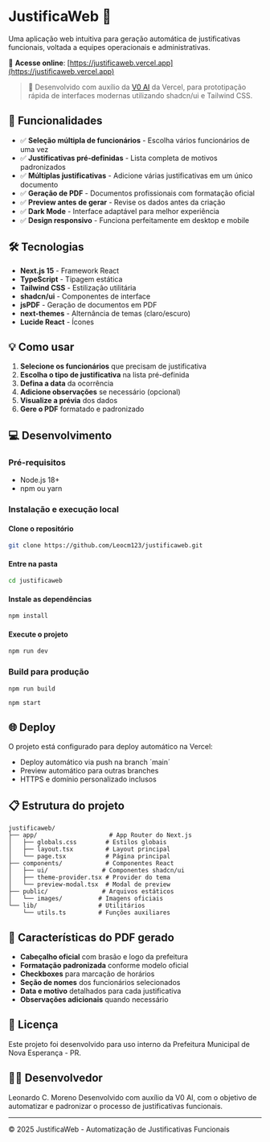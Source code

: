 # JustificaWeb 📄

Uma aplicação web intuitiva para geração automática de justificativas funcionais, voltada a equipes operacionais e administrativas.

🔗 **Acesse online**: [https://justificaweb.vercel.app](https://justificaweb.vercel.app)

> 🧠 Desenvolvido com auxílio da [V0 AI](https://v0.dev) da Vercel, para prototipação rápida de interfaces modernas utilizando shadcn/ui e Tailwind CSS.

## 🚀 Funcionalidades

- ✅ **Seleção múltipla de funcionários** - Escolha vários funcionários de uma vez
- ✅ **Justificativas pré-definidas** - Lista completa de motivos padronizados
- ✅ **Múltiplas justificativas** - Adicione várias justificativas em um único documento
- ✅ **Geração de PDF** - Documentos profissionais com formatação oficial
- ✅ **Preview antes de gerar** - Revise os dados antes da criação
- ✅ **Dark Mode** - Interface adaptável para melhor experiência
- ✅ **Design responsivo** - Funciona perfeitamente em desktop e mobile

## 🛠️ Tecnologias

- **Next.js 15** - Framework React
- **TypeScript** - Tipagem estática
- **Tailwind CSS** - Estilização utilitária
- **shadcn/ui** - Componentes de interface
- **jsPDF** - Geração de documentos em PDF
- **next-themes** - Alternância de temas (claro/escuro)
- **Lucide React** - Ícones

## 💡 Como usar

1. **Selecione os funcionários** que precisam de justificativa
2. **Escolha o tipo de justificativa** na lista pré-definida
3. **Defina a data** da ocorrência
4. **Adicione observações** se necessário (opcional)
5. **Visualize a prévia** dos dados
6. **Gere o PDF** formatado e padronizado

## 💻 Desenvolvimento

### Pré-requisitos
- Node.js 18+
- npm ou yarn

### Instalação e execução local

#### Clone o repositório

```bash
git clone https://github.com/Leocm123/justificaweb.git
```

#### Entre na pasta

```bash
cd justificaweb
```

#### Instale as dependências

```bash
npm install
```

#### Execute o projeto

```bash
npm run dev
```

### Build para produção

```shellscript
npm run build
```

```shellscript
npm start
```

## 🌐 Deploy

O projeto está configurado para deploy automático na Vercel:

- Deploy automático via push na branch ´main´
- Preview automático para outras branches
- HTTPS e domínio personalizado inclusos


## 📋 Estrutura do projeto

```plaintext
justificaweb/
├── app/                    # App Router do Next.js
│   ├── globals.css        # Estilos globais
│   ├── layout.tsx         # Layout principal
│   └── page.tsx           # Página principal
├── components/            # Componentes React
│   ├── ui/               # Componentes shadcn/ui
│   ├── theme-provider.tsx # Provider do tema
│   └── preview-modal.tsx  # Modal de preview
├── public/               # Arquivos estáticos
│   └── images/          # Imagens oficiais
└── lib/                 # Utilitários
    └── utils.ts         # Funções auxiliares
```

## 🎨 Características do PDF gerado

- **Cabeçalho oficial** com brasão e logo da prefeitura
- **Formatação padronizada** conforme modelo oficial
- **Checkboxes** para marcação de horários
- **Seção de nomes** dos funcionários selecionados
- **Data e motivo** detalhados para cada justificativa
- **Observações adicionais** quando necessário


## 📄 Licença

Este projeto foi desenvolvido para uso interno da Prefeitura Municipal de Nova Esperança - PR.

## 👨‍💻 Desenvolvedor

Leonardo C. Moreno
Desenvolvido com auxílio da V0 AI, com o objetivo de automatizar e padronizar o processo de justificativas funcionais.

---

© 2025 JustificaWeb - Automatização de Justificativas Funcionais
